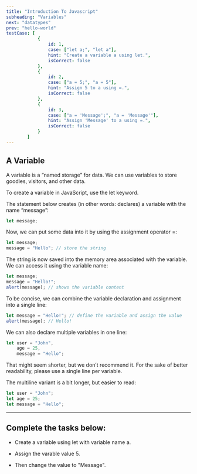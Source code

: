 ```yaml
---
title: "Introduction To Javascript"
subheading: "Variables"
next: "datatypes"
prev: "hello-world"
testCase: [
			{
				id: 1,
				case: ["let a;", "let a"],
				hint: "Create a variable a using let.",
				isCorrect: false
			},
			{
				id: 2,
				case: ["a = 5;", "a = 5"],
				hint: "Assign 5 to a using =.",
				isCorrect: false
			},
			{
				id: 3,
				case: ["a = 'Message';", "a = 'Message'"],
				hint: "Assign 'Message' to a using =.",
				isCorrect: false
			}
		]
---
```


## A Variable

A variable is a “named storage” for data. We can use variables to store goodies, visitors, and other data.

To create a variable in JavaScript, use the let keyword.

The statement below creates (in other words: declares) a variable with the name “message”:

```javascript
let message;
```

Now, we can put some data into it by using the assignment operator =:

```javascript
let message;
message = "Hello"; // store the string
```

The string is now saved into the memory area associated with the variable. We can access it using the variable name:

```javascript
let message;
message = "Hello!";
alert(message); // shows the variable content
```

To be concise, we can combine the variable declaration and assignment into a single line:

```javascript
let message = "Hello!"; // define the variable and assign the value
alert(message); // Hello!
```

We can also declare multiple variables in one line:

```javascript
let user = "John",
	age = 25,
	message = "Hello";
```

That might seem shorter, but we don’t recommend it. For the sake of better readability, please use a single line per variable.

The multiline variant is a bit longer, but easier to read:

```javascript
let user = "John";
let age = 25;
let message = "Hello";
```

---

## Complete the tasks below:

- Create a variable using let with variable name a.

- Assign the varable value 5.

- Then change the value to "Message".
